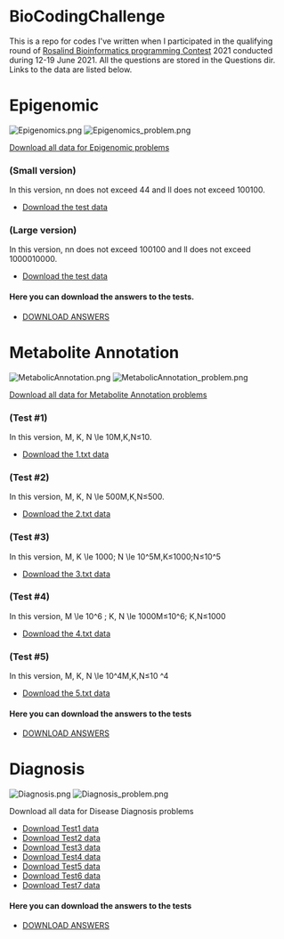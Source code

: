 # BioCodingChallenge
This is a repo for codes I've written when I participated in the qualifying round of [Rosalind Bioinformatics programming Contest](https://bioinf.me/en/contest) 2021 conducted during 12-19 June 2021. All the questions are stored in the Questions dir. Links to the data are listed below.

# Epigenomic

![Epigenomics.png](/Questions/Epigenomics.png)
![Epigenomics_problem.png](/Questions/Epigenomics_problem.png)

[Download all data for Epigenomic problems](https://stepik.org/media/attachments/lesson/541851/all.zip)

### (Small version)
In this version, nn does not exceed 44 and ll does not exceed 100100.
* [Download the test data](https://stepik.org/media/attachments/lesson/541851/1.zip)

### (Large version)
In this version, nn does not exceed 100100 and ll does not exceed 1000010000.
* [Download the test data](https://stepik.org/media/attachments/lesson/541851/2.zip)

#### Here you can download the answers to the tests.
* [DOWNLOAD ANSWERS](https://stepik.org/media/attachments/lesson/541851/answers.zip)

# Metabolite Annotation

![MetabolicAnnotation.png](/Questions/MetabolicAnnotation.png)
![MetabolicAnnotation_problem.png](/Questions/MetabolicAnnotation_problem.png)

[Download all data for Metabolite Annotation problems](https://stepik.org/media/attachments/lesson/541850/all.zip)

### (Test #1)
In this version, M, K, N \le 10M,K,N≤10.
* [Download the 1.txt data](https://stepik.org/media/attachments/lesson/541850/1.txt)

### (Test #2)
In this version, M, K, N \le 500M,K,N≤500.
* [Download the 2.txt data](https://stepik.org/media/attachments/lesson/541850/2.txt)

### (Test #3)
In this version, M, K \le 1000; N \le 10^5M,K≤1000;N≤10^5
* [Download the 3.txt data](https://stepik.org/media/attachments/lesson/541850/3.zip)

### (Test #4)
In this version, M \le 10^6 ; K, N \le 1000M≤10^6; K,N≤1000
* [Download the 4.txt data](https://stepik.org/media/attachments/lesson/541850/4.zip)

### (Test #5)
In this version, M, K, N \le 10^4M,K,N≤10 ^4
* [Download the 5.txt data](https://stepik.org/media/attachments/lesson/541850/5.zip)

#### Here you can download the answers to the tests
* [DOWNLOAD ANSWERS](https://stepik.org/media/attachments/lesson/541850/answers.zip)


# Diagnosis

![Diagnosis.png](/Questions/Diagnosis.png)
![Diagnosis_problem.png](/Questions/Diagnosis_problem.png)

Download all data for Disease Diagnosis problems

* [Download Test1 data](https://stepik.org/media/attachments/lesson/541855/test1.zip)
* [Download Test2 data](https://stepik.org/media/attachments/lesson/541855/test2.zip)
* [Download Test3 data](https://stepik.org/media/attachments/lesson/541855/test3.zip)
* [Download Test4 data](https://stepik.org/media/attachments/lesson/541855/test4.zip)
* [Download Test5 data](https://stepik.org/media/attachments/lesson/541855/test5.zip)
* [Download Test6 data](https://stepik.org/media/attachments/lesson/541855/test6.zip)
* [Download Test7 data](https://stepik.org/media/attachments/lesson/541855/test7.zip)

#### Here you can download the answers to the tests
* [DOWNLOAD ANSWERS](https://stepik.org/media/attachments/lesson/541855/answers.zip)

